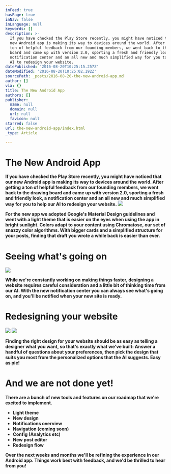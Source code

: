 ```yaml
---
inFeed: true
hasPage: true
inNav: false
inLanguage: null
keywords: []
description: >-
  If you have checked the Play Store recently, you might have noticed that our
  new Android app is making its way to devices around the world. After getting a
  ton of helpful feedback from our founding members, we went back to the drawing
  board and came up with version 2.0, sporting a fresh and friendly look, a
  notification center and an all new and much simplified way for you to help our
  AI to redesign your website.
datePublished: '2016-08-20T10:25:15.257Z'
dateModified: '2016-08-20T10:25:02.192Z'
sourcePath: _posts/2016-08-20-the-new-android-app.md
author: []
via: {}
title: The New Android App
authors: []
publisher:
  name: null
  domain: null
  url: null
  favicon: null
starred: false
url: the-new-android-app/index.html
_type: Article

---
```

# **The New Android App**

**If you have checked the Play Store recently, you might have noticed that our new Android app is making its way to devices around the world. After getting a ton of helpful feedback from our founding members, we went back to the drawing board and came up with version 2.0, sporting a fresh and friendly look, a notification center and an all new and much simplified way for you to help our AI to redesign your website.**
![](https://the-grid-user-content.s3-us-west-2.amazonaws.com/f4fec607-d4b5-4281-8d80-c94abe0161cb.png)

**For the new app we adopted Google's Material Design guidelines and went with a light theme that is easier on the eyes when using the app in bright sunlight. Colors adapt to your content using Chromatose, our set of snazzy color algorithms. With bigger cards and a simplified structure for your posts, finding that draft you wrote a while back is easier than ever.**

# **Seeing what's going on**
![](https://the-grid-user-content.s3-us-west-2.amazonaws.com/b66336c6-f65f-48a1-90e8-c4ce9e152c35.png)

**While we're constantly working on making things faster, designing a website requires careful consideration and a little bit of thinking time from our AI. With the new notification center you can always see what's going on, and you'll be notified when your new site is ready.**

# **Redesigning your website**
![](https://the-grid-user-content.s3-us-west-2.amazonaws.com/da1eee7c-3e10-4eef-a540-90ba9e30579a.png)
![](https://the-grid-user-content.s3-us-west-2.amazonaws.com/fd2ea51e-bda5-4e4d-bd0c-336753543808.png)

**Finding the right design for your website should be as easy as telling a designer what you want, so that's exactly what we've built: Answer a handful of questions about your preferences, then pick the design that suits you most from the personalized options that the AI suggests. Easy as pie!**

# **And we are not done yet!**

**There are a bunch of new tools and features on our roadmap that we're excited to implement.**

* **Light theme**
* **New design**
* **Notifications overview**
* **Navigation (coming soon)**
* **Config (Analytics etc)**
* **New post editor**
* **Redesign flow**

**Over the next weeks and months we'll be refining the experience in our Android app. Things work best with feedback, and we'd be thrilled to hear from you!**